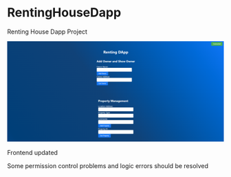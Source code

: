 # RentingHouseDapp

Renting House Dapp Project

![home](firstfrontend.png)

Frontend updated

Some permission control problems and logic errors should be resolved


